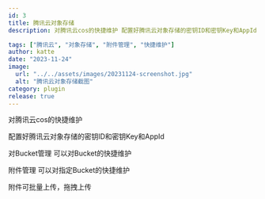 ```yaml
---
id: 3
title: 腾讯云对象存储
description: 对腾讯云cos的快捷维护 配置好腾讯云对象存储的密钥ID和密钥Key和AppId 对Bucket管理 可以对Bucket的快捷维护 附件管理 可以对指定Bucket的快捷维护 附件可批量上传，拖拽上传

tags: ["腾讯云", "对象存储", "附件管理", "快捷维护"]
author: katte
date: "2023-11-24"
image:
  url: "../../assets/images/20231124-screenshot.jpg"
  alt: "腾讯云对象存储截图"
category: plugin
release: true
---
```


对腾讯云cos的快捷维护

配置好腾讯云对象存储的密钥ID和密钥Key和AppId

对Bucket管理 可以对Bucket的快捷维护

附件管理 可以对指定Bucket的快捷维护

附件可批量上传，拖拽上传


